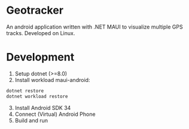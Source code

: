 # Geotracker

An android application written with .NET MAUI to visualize multiple GPS tracks.
Developed on Linux.

# Development
1. Setup dotnet (>=8.0)
2. Install workload maui-android:
```bash
dotnet restore
dotnet workload restore
```
3. Install Android SDK 34
4. Connect (Virtual) Android Phone
5. Build and run